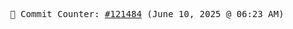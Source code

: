 <p align="center">
    <samp>
        📮 Commit Counter: <a href="https://github.com/Javascript-void0/Javascript-void0/commits/main">#121484</a> (June 10, 2025 @ 06:23 AM)
    </samp>
</p>